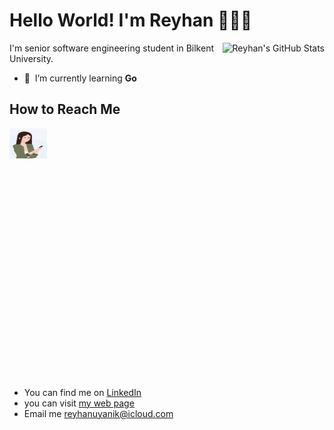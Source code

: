 # Hello World! I'm Reyhan 👩🏻‍💻
 

<a href="https://github.com/reyhan-1/reyhan-1">
  <img align="right" src=https://github-readme-stats.vercel.app/api/top-langs/?username=reyhan-1&layout=compact&langs_count=6&show_icons=true&theme=radical alt="Reyhan's GitHub Stats" />
 </a>
I'm senior software engineering student in Bilkent University. <br/>

- :seedling: &nbsp;I’m currently learning **Go** 

## How to Reach Me 


<div style="width: 500px; height: 400px;">
<img align="left" width="12%" height="12%" src="avatar.gif" alt="avatar"> <br/>
</div>

- You can find me on [LinkedIn](https://www.linkedin.com/in/reyhan-uyanik) 
- you can visit [my web page](http://reyhan-1.github.io/) 
- Email me reyhanuyanik@icloud.com

<!--

- reyhanuyanik@icloud.com
- [Hackerrank](https://www.hackerrank.com/reyhanu)
**reyhan-1/reyhan-1** is a ✨ _special_ ✨ repository because its `README.md` (this file) appears on your GitHub profile.
![My Top](https://github-readme-stats.vercel.app/api?username=reyhan-1&show_icons=true&theme=radical)

Here are some ideas to get you started:

- 🔭 I’m currently working on ...
- 🌱 I’m currently learning ...
- 👯 I’m looking to collaborate on ...
- 🤔 I’m looking for help with ...
- 💬 Ask me about ...
- 📫 How to reach me: ...
- 😄 Pronouns: ...
- ⚡ Fun fact: ...

<a href="https://github.com/reyhan-1/reyhan-1">
  <img src="https://github-readme-stats.vercel.app/api?username=reyhan-1&show_icons=true&line_height=27&count_private=true&title_color=ffffff&text_color=c9cacc&icon_color=2bbc8a&bg_color=1d1f21" alt="Reyhan's GitHub Stats" />
</a>
-->

